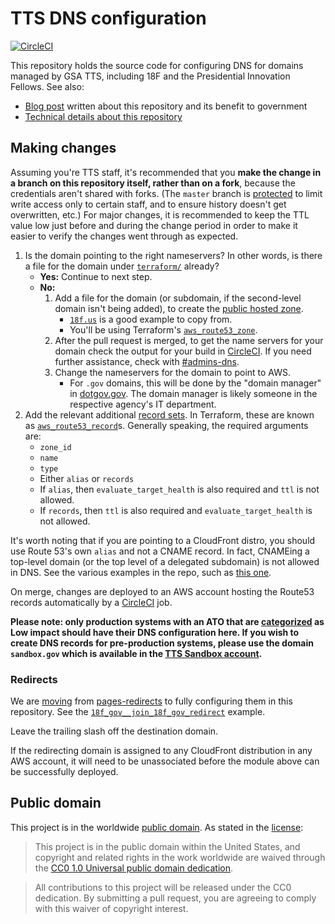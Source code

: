 # TTS DNS configuration

[![CircleCI](https://circleci.com/gh/18F/dns.svg?branch=master&style-svg)](https://circleci.com/gh/18F/dns)

This repository holds the source code for configuring DNS for domains managed by GSA TTS, including 18F and the Presidential Innovation Fellows. See also:

- [Blog post](https://18f.gsa.gov/2018/08/15/shared-infrastructure-as-code/) written about this repository and its benefit to government
- [Technical details about this repository](doc/architecture.md)

## Making changes

Assuming you're TTS staff, it's recommended that you **make the change in a branch on this repository itself, rather than on a fork**, because the credentials aren't shared with forks. (The `master` branch is [protected](https://help.github.com/articles/about-protected-branches/) to limit write access only to certain staff, and to ensure history doesn't get overwritten, etc.) For major changes, it is recommended to keep the TTL value low just before and during the change period in order to make it easier to verify the changes went through as expected.

1. Is the domain pointing to the right nameservers? In other words, is there a file for the domain under [`terraform/`](terraform) already?
   - **Yes:** Continue to next step.
   - **No:**
     1. Add a file for the domain (or subdomain, if the second-level domain isn't being added), to create the [public hosted zone](http://docs.aws.amazon.com/Route53/latest/DeveloperGuide/CreatingHostedZone.html).
        - [`18f.us`](terraform/18f.us.tf) is a good example to copy from.
        - You'll be using Terraform's [`aws_route53_zone`](https://www.terraform.io/docs/providers/aws/d/route53_zone.html).
     1. After the pull request is merged, to get the name servers for your domain check the output for your build in [CircleCI](https://circleci.com/gh/18F/dns). If you need further assistance, check with [#admins-dns](https://gsa-tts.slack.com/messages/C4L58EQ5T).
     1. Change the nameservers for the domain to point to AWS.
        - For `.gov` domains, this will be done by the "domain manager" in [dotgov.gov](https://www.dotgov.gov/). The domain manager is likely someone in the respective agency's IT department.
1. Add the relevant additional [record sets](http://docs.aws.amazon.com/Route53/latest/DeveloperGuide/rrsets-working-with.html). In Terraform, these are known as [`aws_route53_record`](https://www.terraform.io/docs/providers/aws/r/route53_record.html)s. Generally speaking, the required arguments are:
   - `zone_id`
   - `name`
   - `type`
   - Either `alias` or `records`
   - If `alias`, then `evaluate_target_health` is also required and `ttl` is not allowed.
   - If `records`, then `ttl` is also required and `evaluate_target_health` is not allowed.

It's worth noting that if you are pointing to a CloudFront distro, you should use Route 53's own `alias` and not a CNAME record. In fact, CNAMEing a top-level domain (or the top level of a delegated subdomain) is not allowed in DNS. See the various examples in the repo, such as [this one](https://github.com/18F/dns/blob/deploy/terraform/usa.gov.tf#L8-L17).

On merge, changes are deployed to an AWS account hosting the Route53 records automatically by a [CircleCI](https://circleci.com/gh/18F/dns) job.

**Please note: only production systems with an ATO that are [categorized](https://before-you-ship.18f.gov/ato/levels/) as Low impact should have their DNS configuration here. If you wish to create DNS records for pre-production systems, please use the domain `sandbox.gov` which is available in the [TTS Sandbox account](https://before-you-ship.18f.gov/infrastructure/sandbox/).**

### Redirects

We are [moving](https://github.com/18F/pages-redirects/issues/149) from [pages-redirects](https://github.com/18F/pages-redirects#domain-redirects) to fully configuring them in this repository. See the [`18f_gov__join_18f_gov_redirect`](https://github.com/18F/dns/search?q=18f_gov__join_18f_gov_redirect) example.

Leave the trailing slash off the destination domain.

If the redirecting domain is assigned to any CloudFront distribution in any AWS account, it will need to be unassociated before the module above can be successfully deployed.

## Public domain

This project is in the worldwide [public domain](LICENSE.md). As stated in the [license](LICENSE.md):

> This project is in the public domain within the United States, and copyright and related rights in the work worldwide are waived through the [CC0 1.0 Universal public domain dedication](https://creativecommons.org/publicdomain/zero/1.0/).

> All contributions to this project will be released under the CC0 dedication. By submitting a pull request, you are agreeing to comply with this waiver of copyright interest.
